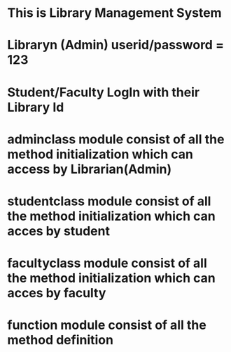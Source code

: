 # This is Library Management System 
# Libraryn (Admin) userid/password = 123
# Student/Faculty LogIn with their Library Id
# adminclass module consist of all the method initialization which can access by Librarian(Admin)
# studentclass module consist of all the method initialization which can acces by student
# facultyclass module consist of all the method initialization which can acces by faculty
# function module consist of all the method definition
                         
